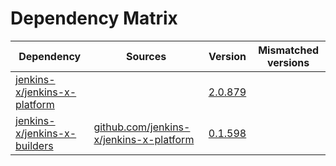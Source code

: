 # Dependency Matrix

Dependency | Sources | Version | Mismatched versions
---------- | ------- | ------- | -------------------
[jenkins-x/jenkins-x-platform](https://github.com/jenkins-x/jenkins-x-platform) |  | [2.0.879](https://github.com/jenkins-x/jenkins-x-platform/releases/tag/v2.0.879) | 
[jenkins-x/jenkins-x-builders](https://github.com/jenkins-x/jenkins-x-builders) | [github.com/jenkins-x/jenkins-x-platform](https://github.com/jenkins-x/jenkins-x-platform) | [0.1.598](https://github.com/jenkins-x/jenkins-x-builders/releases/tag/v0.1.598) | 
